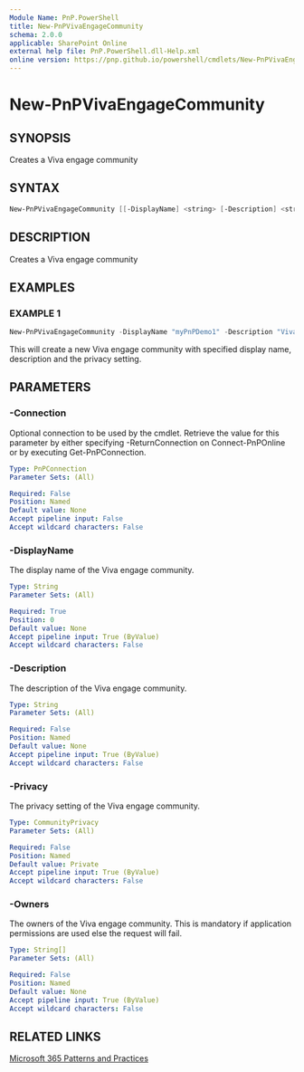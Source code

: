 ```yaml
---
Module Name: PnP.PowerShell
title: New-PnPVivaEngageCommunity
schema: 2.0.0
applicable: SharePoint Online
external help file: PnP.PowerShell.dll-Help.xml
online version: https://pnp.github.io/powershell/cmdlets/New-PnPVivaEngageCommunity.html
---
```

 
# New-PnPVivaEngageCommunity

## SYNOPSIS
Creates a Viva engage community

## SYNTAX

```powershell
New-PnPVivaEngageCommunity [[-DisplayName] <string> [-Description] <string> [-Privacy] <CommunityPrivacy>] [-Owners <string[]>] [-Connection <PnPConnection>] 
```

## DESCRIPTION

Creates a Viva engage community

## EXAMPLES

### EXAMPLE 1
```powershell
New-PnPVivaEngageCommunity -DisplayName "myPnPDemo1" -Description "Viva engage community description" -Privacy Public
```

This will create a new Viva engage community with specified display name, description and the privacy setting.

## PARAMETERS

### -Connection
Optional connection to be used by the cmdlet. Retrieve the value for this parameter by either specifying -ReturnConnection on Connect-PnPOnline or by executing Get-PnPConnection.

```yaml
Type: PnPConnection
Parameter Sets: (All)

Required: False
Position: Named
Default value: None
Accept pipeline input: False
Accept wildcard characters: False
```

### -DisplayName
The display name of the Viva engage community.

```yaml
Type: String
Parameter Sets: (All)

Required: True
Position: 0
Default value: None
Accept pipeline input: True (ByValue)
Accept wildcard characters: False
```

### -Description
The description of the Viva engage community.

```yaml
Type: String
Parameter Sets: (All)

Required: False
Position: Named
Default value: None
Accept pipeline input: True (ByValue)
Accept wildcard characters: False
```

### -Privacy
The privacy setting of the Viva engage community.

```yaml
Type: CommunityPrivacy
Parameter Sets: (All)

Required: False
Position: Named
Default value: Private
Accept pipeline input: True (ByValue)
Accept wildcard characters: False
```

### -Owners
The owners of the Viva engage community. This is mandatory if application permissions are used else the request will fail.

```yaml
Type: String[]
Parameter Sets: (All)

Required: False
Position: Named
Default value: None
Accept pipeline input: True (ByValue)
Accept wildcard characters: False
```

## RELATED LINKS

[Microsoft 365 Patterns and Practices](https://aka.ms/m365pnp)
